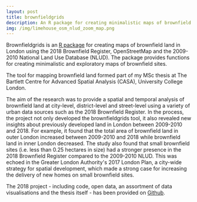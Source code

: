 ```yaml
---
layout: post
title: brownfieldgrids
description: An R package for creating minimalistic maps of brownfield land in London
img: /img/limehouse_osm_nlud_zoom_map.png
---
```


Brownfieldgrids is an <a href="https://github.com/lbuk/brownfieldgrids">R package</a> for creating maps of brownfield land in London using the 2018 Brownfield Register, OpenStreetMap and the 2009-2010 National Land Use Database (NLUD). The package provides functions for creating minimalistic and exploratory maps of brownfield sites.

The tool for mapping brownfield land formed part of my MSc thesis at The Bartlett Centre for Advanced Spatial Analysis (CASA), University College London. 

The aim of the research was to provide a spatial and temporal analysis of brownfield land at city-level, district-level and street-level using a variety of urban data sources such as the 2018 Brownfield Register. In the process, the project not only developed the brownfieldgrids tool, it also revealed new insights about previously developed land in London between 2009-2010 and 2018. For example, it found that the total area of brownfield land in outer London increased between 2009-2010 and 2018 while brownfield land in inner London decreased. The study also found that small brownfield sites (i.e. less than 0.25 hectares in size) had a stronger presence in the 2018 Brownfield Register compared to the 2009-2010 NLUD. This was echoed in the Greater London Authority's 2017 London Plan, a city-wide strategy for spatial development, which made a strong case for increasing the delivery of new homes on small brownfield sites.

The 2018 project - including code, open data, an assortment of data visualisations and the thesis itself - has been provided on <a href="https://github.com/lbuk/masters_dissertation">Github</a>.
